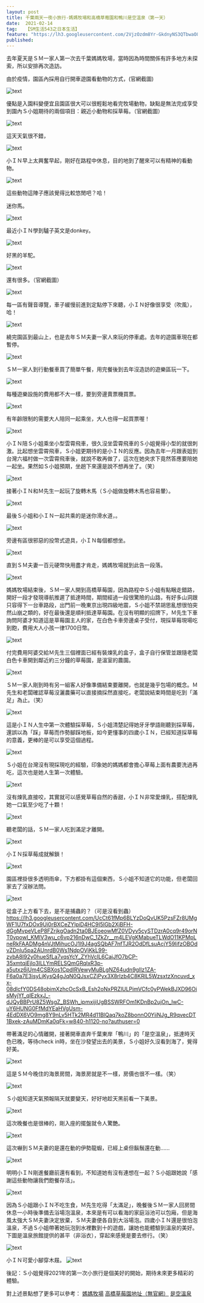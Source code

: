 ```yaml
---
layout: post
title: 千葉兩天一夜小旅行-媽媽牧場和高橋草莓園和鴨川是空溫泉（第一天）
date:  2021-02-14
tag:   【SM生活543之日本生活】
feature: "https://lh3.googleusercontent.com/2VjzOzdm8Yr-GkdnyNS3QTbwaO8msMIPz9ciOl-qhD-v2YbAWx5vRcjV5QZebiDBJYbg37coCvg5eUW2z4SwlAAVGtKDIhk5dfDXDlmuuNJXQ6x51SN-mJhWCtrPwe4zyskLLHnymi2cbJ5Fuf3e5NzUB313906BUi7Im7eWwETNxU8C-xxxKr4lttxtAIrvXS_Pk3fPLKViwlxchPbKZM0YxSQkQR2neyM5twvtMDEljQq5z9c-yWrv5-CVMLNwTdyhoWwKUdp1OXi-412XwRnRzY_Uo4aGmsabDUMGzov0IbfKj2ltHWOqn-DH09QfXXhxltHPbeRcmDoPc1MWKlUBTdKx9APu29NGdR0O5PBWhgxD1tTvgY87XUIesmpEr2uQph0AV6ScFE1t-n0SStxoVeMGUMisyYlNWwOdwuI-8UmSnxO4yYrJOxHOMHVcYYH8yHzxiZKlb01JSvWvE9S87q3VPwBwZf0m-ay4sIacfg_oAaCWGNkhbVXFQKhoBlXRjdWmUafG06yWiv0FuGHcNHeLlku9PtqI0K3_EVbLLeHL36b_xUBFrK0L_XqToaZ0yee_kI1xNw1PSOvX3jdxsrsA_AHKFjyTUBiDFkG7ToaFCVruPFlyVXusycdYvJbaYbGEnU6tfkCkjGt5bn78nrZeDVS8MKTNcH-n7tcvh4HX0IifEYVMSJz6kRE=w1494-h1120-no?authuser=0"
published: 
---
```


去年夏天是ＳＭ一家人第一次去千葉媽媽牧場，當時因為時間關係有許多地方未探索，所以安排再次造訪。

由於疫情，園區內採用自行開車遊園看動物的方式，(官網截圖)

![text](https://lh3.googleusercontent.com/HBMxEZ7MRSYH2Zbg3pHVawVBarXoqaMtjaIjkW5xM7avja4sENEZTyVtRMwLQmSm8ohT9SjHAXb2NOY1hPDjyf5rpXa5Bm75wwcs-tUF8P3DfjyzxILnlAYLQ2lFv7JCwqWcDpk1Nmk63f_XSV5l6GvJFQ2XUBfu49H4IRWmTiNnzcy-LyNt-rZLKbTQn6TctkTy3rV_dJ5SUnfACJD-BN1XhiQzVp4subNnd3SRPXNv-GynK_P7KSyfj2HlL6qRJBaSkvk3bNeVT7eWXau1j70znXjWxunQaxl3KH4tnq0Se-SXFmop9xVngxwqKuhdf5jJRR1KAyxXXt3pKArgMCdiVG6vz5cgunvTJRUFx_A_W4WT48MVH183eYPbxOO5EEGc6HaIoNbLGnp3RJF1FA7Rre30mhMiAnH5rfAbRoCA4FsQbst-e1GZvgH_G5j2RU7aPM57BX_zQTAm7xQYiv1-k5_BhTj23sAGiEFKaPzbya2NqjYQlVa8kHpyAjuR59Z8GKhxY1xzbagijAumOivGwp9dV21pIEovyK2UbAkT9KAtpD391qc4vTjFyoherkdyx7wD7Vuac3JgewmLV3EF1RwZey4P5vSkQDbr0ZPYUje2vQRTou8VIsi-i6HAE713rs6WyFvP5tBCg_pKXHZTOomwTvIKwK7EG-hQ4oUSa2J36fkZnz_CmBZ0Y0E=w624-h1120-no?authuser=0)

優點是入園料變便宜且園區很大可以很輕鬆地看完牧場動物，缺點是無法完成享受到園內Ｓ小姐期待的兩個項目：親近小動物和採草莓。（官網截圖）

![text](https://lh3.googleusercontent.com/EvfiErlk2QaD7X5ZcLG7Ol4ZrCZajrnBb6aXCOKKgWzIsQ5eOyZXsa4Ryc5udE9sLTaeJ298Bw9mt_v3Qd4nFSR6D78320cFLxJJ5nQ6HqAdLxqizMl7HfVTdZQZUJHmnDPDpnEwfB2inVrv-nVJNCL6ewegInLtYWS_LaavF4xva8ARoN98JsXxT2LtEM8uKUTTVmj1SHTBYe6xqd17EuRdL_RY_Q8H0NfuM_K9CnoTH0Tuwa17HP-x8hdr0R0PtEKNJdnh3tDs5KC_9kXAzW9l66qJ34lkFTHn160AtFWAM5rNwyHgGYDuO2TKQGn-gXDyXhta_YpjXWr1yaS59g_gEhldUQHXFISwJM7Rv24dMkHCGCThIp-MciYRs-uqSnon_tPhq60DLBPlBLC8NRfr-MBYNbos_G_N6WGMwoa-L61iMKXAaYqnAL3l3Lz90J2Atl0in_CYMCdgRg8qTBwAL5DwikRaVdl5wTJRRZq4HltSPO8FrF1HoizuXLDcyRGtGENhKdJprQ0fsZforBuEare8eUGyLpZUVWy_Cf8lueuModIp8Oqvr51oz0qwVPv7_STkjVuwDzHQeskrqZaPNZuBDylQF9o-WzAxZMEimVQqoFw3MP6JtH_T0QCstkjIo5nqp1ur9P-eZAesISFjJblJljKz9qAOHbQpRlxDOpI0cLOiCpU6kEMwP34=w458-h1120-no?authuser=0)

這天天氣很不錯，

![text](https://lh3.googleusercontent.com/bOp8IYooxgqAwN9-Q3rDC92JrheH-nYSLMlCPWhsqgLMAbQXzaMdfyNl9RMQdTByG_KbqXQI_7C8-GeBxj_joRTRJJgCmdpj3sFWOzGOjlGRw8k5C7Cn2NVQGwmWyCOX1pKYuHa2ZTvIFfGKjw0115-8UPJsAXal4LnLOn4Z84mXQ8OghXOyvK-1KdspCI52CwyBttY_DsamR7U7nVlE22BjVqOCbOS1ri5gUXkkuphx_jKBaIwjbH_6XqqxleLblfIglp2LLDCxZ_vi_K-fyWpB9ZRBH3R9sSquHxvyQ-bTwEy_Jvz7HugUEwqBOIjEyrGHm9YUM5nFBRjUxJNsm_BdU4E8mbkt4hZO3X-t4ugkimzaICTTThNkoPbbXxJn5U-atSs4xfYx01B_Cs66p5upfVtQuPXzs0pOq0jQUo8R1TQ78z6JIayWrdVcVjSjb5qHgqQuKvmwb2nYX1WdeseLevSohNmch-PHomSlkN-t6fJKAdxRH4FK0nW1_lQzp5UJltzEzJSGXPRN8xJKtWGwn2N1KsVqVmEYtBuhhGkcp5JTft-KYS_3xasi_V5sdzaB7QFj6U0OiVJHI2JJpON5CRNTracrlNErE1PMJuaIy68n3ciGuSHC2MaGUUK142CD6lLJRYhW2S-JLyGoNcnerkEzAJ01Y5u4WBJ8Yt2Ck8OUDBS9cZ5jz_tfm9Y=w1494-h1120-no?authuser=0)

小ＩＮ早上太興奮早起，剛好在路程中休息，目的地到了醒來可以有精神的看動物。

![text](https://lh3.googleusercontent.com/1hZJBLhIcMduMbLVplXvaSH2DHNgKEpDUUYnfZJxQnUPf2qJgqKjW0aKE6_u7w3V2oEya2V6CMfd95GdcYzLuN7db8hGXuO6Mw9U7i7L4cU4G3PL2gIQ66hf5PWhLRi1WJ3ArvEAPFoeElTx-5m1pUSQon2uufo6OqqIm2M1K72-nKtytqhs5Jjwa0gL63sEDHbQaQYLiMQV87HeME-aUVvHfM6uflaR2tNmqH799taGeaRZqNe-SoeuU6i5tVv8GetIeESAeIEZNDrNiz0o01ehQSTPcnMpNB2nEb1XdpHep3any2Dwq_aBS9yTK-Flwwwbpi_9G2qyNUSpvAgLYxzjLOMeY9YgaWZ71Vf3TJtA3KHITqy4q-GFDMvyMfZMWt5eJpAg5AaV6IrYc461Lzs5Y4LgjuysMitRg9j6wCZ08yriywyqtVgu163n5aSX00agrNZjJyGDCh7-R27M2529IctgFnlpBJP1Jaly9GKFwtlQZ9uteL6I5LkqPJW_P1Rmdt4YKumaOfxn7NDVIM2TzqyeshRMb91m_ptig4FtFbOnCiOoiLQaOVIhLP764L6CqXa2jRB7aqVDiuhljU0e1nMv69CUqw7fLjl7671jNgN3QQSrSf4CswMjDYgOoPSpqupHVh2aSb4ZWWebFRQkHrpjwprasUjR4HM0fCQv3fqIw2VNOfeIhsV2mxk=w630-h1120-no?authuser=0)

這些動物這陣子應該覺得比較悠閒吧？哈！

迷你馬。

![text](https://lh3.googleusercontent.com/oCTXPVodyMS571L_Aw7-sqFJYeQQ4aZ__AAEH-hHLu33SWHyaHv0ykv_wKxxEGIadpjnQbuIuqfd73M3QvNe6sOE5gqZMm6R68sxtSKAjB03pl-1bONobcQ7JiMqrMbl6RkU35c9wg3H39yriEJ-vsX4IhHxv80-i1OGX_Vb-t7VeVl5q3NhIxNKm7CsWp82lA6-UsDDgbESQn2UQVvoVvjchESjenTFJOzJGQGmgu_K1mR504qocLkHTMqwtKPdqzvNdQnP3ZUEkCSTcg9svih3n6JankbT9nfQx9r85oth9CU3a-037Dh9RZgh_lb-2HBOFmqEJnJXwfWk2lGFIKFPatjumEi6dElljNVKeJi8gZjSDoCLMopMKQp4rzLyP5H6QPcgagxOJKQvrcNHqD0H3dpeE8stF4Pw66O_Et2sGXZ2sjbsSVskOl5g5E_JpW7bNOAAjkV2q-GfyeYjH5rfs-D8Z73adbEr3L-EojAmgyC7RoFMGwpz6UiNpcmOWC5ZNWb-5FTfViTp-qPW5AKZHMoGWAnMZ6bBTPN7s3MsQ0542ut_uWimKzO2RgHh65Dd4zuwLkl6RKj3E24azPezpPNTtBVCqV4O6mBrq9tijatSzmQH3c0qsLVVCIwDGMRtdyq7uHRWQ6ELsK-P4DRBj4T5YBi_HUsEJJZ1AVnz2dyCUABDDF2PesmwhsM=w1494-h1120-no?authuser=0)

最近小ＩＮ學到驢子英文是donkey。

![text](https://lh3.googleusercontent.com/owpy2HgWsPza2Mgth2U-6CZbVYqB1d3R2Gu_oWVqEU7WX_bbPfF8hUrrwjaoGSQlGXly_v1FOEsKj9dVxS128Dj7hZ7uivGgx-pA585ZLKP-2ANcWr9y-ID9e0swQhrUM15G8QupvkKMQ6dNhC0YaNGWTVRIeRY7xXgYMwoPTdpMRSBcXa6L1u6y8K05cSEu7mmPykw4RfjUbasdTaybUF0JzQQFu1_XpNlQtONg0cN9mNQ6lBTEWgI9uhdkgzB22GYLUSp1ize3HBWJKkMz2dpje09zyZWq44pei3en93awq36gGkuTqavFGYt0c3PEXy5wFXETEUdfED2n7S3OD0oXT9UOTWJ873439tDCadHjhGK49Tlx9LEoQjtINkYK5fixrsDsDZwnK5hYwzHuQA9hx9ARQCv8eqp5IUd0lEQvRM0aUEEtP0_ibA7c7xFxcFDdBkXMNYAtWInmhAPaAqq9J7g3PCCULWWe1YZYE0fy7LUIQC_qDF232pwTZRXkyP3KUwQWgkEC4bG6e9Fi0nL7ePndc_YePPTqsmD_3qP384Mpakh0xIgmVFqJSkP2HrJ-EuFlCOoPDXYH-0VgiJtUBKILYyinX-mgl3ceAqeYbz0XbXxOTWKOS4IKUNPXVSU0KVWxwazS4_sOKWnMKdeRPAL3tf7PjvSIDTalC1HBm0ck0SvqGZCkolDBgNk=w1494-h1120-no?authuser=0)

好黑的羊駝。

![text](https://lh3.googleusercontent.com/ATiQMrGgnmJqK8_cj1s2JG3JobfFVeKCcQOh98sz08rjmLcimziCgF3oeC4WSRruqGt82M1wX3XPCv29BVcLwCNdyWLCJPD7e6yQj_jrWpjJIQrvfZVg3RsZm7AXfeYuXVFu6XFUCSI7w1NH_-_idSxYZMoCUb8ksFuXMrXpEfMfJprVGzTJpWEHbQ8SCr8o9pW3CBejNsvgp65DAZcw9sPDJ6tcgNjHIZckLyjQf5xu14Ku-qaH6GSTuLQwbu5weL7-os0DJBrI7UeLYLHoxABsspd8k5TbjzDg1YqKxCdKUghV4AWJ9O6S_jGeUsBjL1XjoKfJLQuQNRC7uxik9crV4P9P-c0NziJm4Ax49UsyIrf1G9jjVWou3dnF8ilmYYoJiPFEqdpA_M8YZ2xvMDX-x8AarNGvxBZvjTxJjPObQn3pLFQj3L_OXaUX4GMglj-WlFuahcvXeAlWTs6Ez7YIsa5-gsi5GRl7o1PcKofRlyfbYu3c414GsyC-XimdUIFSSmh3mpDvaScS1K3E1jYz3vh7ocm9s2MW8Ygp66g6d0lE5J5zS9RDF9353UytqbIoJMpZ3MBzxu7toxnwF5KmBNqrhCV2L0ub2n2EB1LAqjDqHuQ9IS0_1Pq3RNF3fVWWKxmegAoOv1AFQxoPe9mrqGW0tEGn19ILGj1VfBTmQUPKeBpxA6cRHvdMgfQ=w1494-h1120-no?authuser=0)

還有很多。（官網截圖）

![text](https://lh3.googleusercontent.com/cLfnDelySFflNhSnIleBw0QraHm_PAubyZNkvmZE4YW3waV6ybvqIkD6ja9c9a0l9AQ-Shf_yHd-glqb16k5SeyBMgDb_Ko7TrjwSCFG5XcbYfAJH2U2w0KeIX2ofJxZhXOX38KTrvojYd-Bko_d5UiaU9LyAECJg8vw5RLr4zFMit2fMqAPMF7p4Rwt3T_9TMV07Kx9x-dTTyf3658yjQLJJodqE_tW6ZUU24_OEOOZLdB9BLcoNooJMP9bGStOU9rOkl-P2eXl9pHwxI5J86250qpEoYmjcCvdnmZjg83-z9V3R9ZV4SKIqKwPD7NkfaGxKOlwCV8gk-6FoCWctwan5NFdP5LJoMe7GAT1Bfj12P7VumdsWdczcg-kDkx0kqnK3Z7IvdeCH68wXVv5OFG-huwa1v94_bAPBp5lh5tDyU4o5OsiNM4wXjOeawMnBT2KmJUTKZY1GSuJLTBbTEzpFF09angJhFbX7a6lvLQT_dzVcCaabnf4PVdTRnVlBXyZsDCu-exT7m7QjFy2owGgtTv2CpXADQgGy1hG9a9Smz_92lcsptGwmp7dqMSLBU-o9uTzQiJVvH_sqoFf-dFSc8GvjhJJacIe6aLB5WEqK7HVf1oavHgVyGBW7Pz3lW0f_nZffWf5w8P2HO8McWN2FYwPUKAXz_7WIkdWWABNaxm8Om94PnrYlcfqALw=w432-h1120-no?authuser=0)

每一區有聲音導覽，車子緩慢前進到定點停下來聽，小ＩＮ好像很享受（吹風），哈！

![text](https://lh3.googleusercontent.com/VscKF5Rew39vBImkM6-QodRL-TBz3IcHsUF7t5CLJjHeZqW9D7uZq5V7kdahrxKT0yGVvLRoFv8YkqP320KOTScAYwVonlkimGFRooNga9VK1p7pQexoANqCbSyKq7sieT0T8BobqIYLRez2DLwZykLZ8OmELfBvtLInVpN3lDEnaQVtt0WR-unvTR9byL8NqA7biz-IuCYdEzOFjqVE-We4kvvlpinEd028M7ZcNbTN3FwSV_2z2OWrfFERZRvAMdrHRi5AdWn3Evo53WEpCOSq9j8nI--nNjQK3thO36WSrKqPppHjGfNGaLKZUTq47CDWHA8AIYa3gzI7ZHEWR13r8yIjt3KAZeYiqOTkx2-wY3RU2lr-IKNp0t_cIUNyYWxpLWmrzrQV2etLvjLhyz6vedG5bjzSjMstWVTGM0Fi0f0bJTv6CVgmreWeSgKy9IUt3MUEpt_DPe79L1BQKXAuVnZrh8RQg9WOSDuw-VBH2FPAR2fSpLhWGVEhG0qi0FN1G9rRqfiNKfRri-sxPkpPMNo5GqSyBasVBBB6gbPdKgl4V2yFhEQiTngA13X-_4wXwiHQRJYWF7rfLn13ygOuKhWEudaMhWgx5SpqWtptoo-f_j5xQCzXT7dV_iHyBlBe6rgcXWnhth1_uBt7wTCSDcIRZRHAaa4yvY3gdpq9azSAxMqy-ehxZ6_RlyY=w840-h1120-no?authuser=0)

繞完園區到最山上，也是去年ＳＭ夫妻一家人來玩的停車處。去年的遊園車現在都暫停。

![text](https://lh3.googleusercontent.com/Cmu7ok2zKwTL7fJ7FAKeMzGcildA9BzIpLyF2yP8cEc2K66RSMBaHv6Q0nqXGVaHA84sgqhgOvgkgBs9TU_C8nwfbvL4w4hF8c_0m6W38TMQTa76Sd96oP0UXM0rlmxPniC8Aos1En89XmxPKHt9juzCPdDjqwy4lVhE-usYE-5P2f2h2kTv4W4yddq5O29TzZs0rtLYpwf1dyD1UGf1Rw1pjuUzQ9yTftYOYxstsgLO0pI4n78fJiRARQXfjmtZ3kAZ7Gyh7X0C6yMdBIvC1Cf0PIW8s7BEdottL9H-Ba7bcXQ-T5x5w9RDzARwJHttTuXM-2fHvGD5gTOLwo-LCo1UL0sRaFNv7gH4kN9BpmC-RZrgJ6nz4yah-hruUo_9jUVvohCftb_lNP3saQMK9NORR4HIXgdlOU7_QqDth3jIn6ptFJIPjtMWOI-vOwcFJ5Qlu4oO2ObHtAmtZfK26KJerpOgAYa5sQOCVzaAYcD4_rp24D19bMJs8EHmYfQKpVIFyD7Agh8LMvdb1GMBidPhu2vTfmdJoZbRin5CV3cl3V_yw2Iz9Ig09ODvg7Z5QlY6CTvpEj2UGz5jNTJRh_oljl4-KFmcQwCwgugzFSflWfZ289tA51HIXYKlsm_vvldz8dRPmWgYwTFdI3UPyZDKCdBFSISHw5rPqI4G47I-O5Qp5bCzSv2OqotLyrg=w1494-h1120-no?authuser=0)

ＳＭ一家人到行動餐車買了簡單午餐，用完餐後到去年沒造訪的遊樂區玩一下。

![text](https://lh3.googleusercontent.com/YPWKVeWidHxaYKNS2VQGRqbOawwuF7_--iStCOCqox7V_FGm2eJfiRiitV0So8O_3vhh80BQEz3Sd1HpI_q2Q_yOdjg-L9PZA5aICv540aApQlmIeO6SLFpQnPBiT4RnVVdsHgYf5GQMZBHqmBzJTfrUVRMtYtR0QAoNostIrhAQfYQ9lGKZx7igkviSCvkZidghdYA6UnAfTJPcOzB0hcq30CfDWw9EGfwjgrEVcUrLBija49RK4Uv2C78jRoJW8QVdJP7QtZcS5OPyNtRlsYpk_RaJyNSTHt14wNtMvCJ7zpqC-FX9ZAtIS3lvARDeN4MK4tRpMOYx0lw0lyKFTOh1Lq64AqHEDPtYz8qjv6CAN5iY2f4upUV5UTA_3FVQxtE_jmbGOs5qud6Y7Wyz46Zag0_NdRf6ZKgpfPYJCEtHWB9-bVTSV1JoMMOxkagNtoPCe3JY4eLgxywwpvFnOeAjjxTJvFxD7e873E7SBtxNDxwsIcLYYmOtSUF3JRyASzk3U-PFwkw3DZFE0BZ9a1d_l7b0wN5Unc2T0EdG0iC6dXhPBRrwxhaX_Bt11UDD9RnWkqNWM1W324wEl7w2V7IdR2WbA1kpTLJ26nfqUF15qX7-YtCaGeTGql1MLOPd7VydO9rTVLE8fwnuSVW-Zb9-CJttrPs8qD7WJiU9zYD1_luh1K5-t4-oMv-CtNM=w1494-h1120-no?authuser=0)

每種遊樂設施的費用都不大一樣，要到旁邊賣票機買票。

![text](https://lh3.googleusercontent.com/U04YCJLQ_5yMJftGWd2Q9INaWBHMSiMm4ItpAJp6j1hrUGs4_RoOh4P_kL_cKS_hmumkfvG7JrkjKRTpcSCf5k9yNlz3KUJqgy16Mz6xY8Jyu6WyGJ032jBXvjulo76Wu0l0TuRs9hR7M9TEjs-nuQrcMWcHmfOoVAv-RTHspaQ17SMPKHIzdy1llMHo6GmQLO6TD1-GbJ46CVlBIUKxD785WZKxMXQht9FbrwDpX_AHKVDf3w1u-VQha8_5QOuw0VH_RL4XVubsuoA3g5qfkyMp8baLHQEYAABMilcAhQvUhc7eLE5ixuPKStPld-V2K5U2f2FYoiGtwY4e54ZQr5ameuKz3AM5KrcZ_Oc8h3njdf2EX6s9dTyhQ7yuv1q87Yzn63CurjI8WwFBB_F4dUvElBW5ZnxEzespvuv5NDpvOnGf_fHII-mS-0AOUGc7xA-p-mL-fDB8C7ou2ANp74OQVuOHnur3X5k1VYLXaXc_ZqWqsuYzJZ9qV8CJ7K0npotk3WGecPI58CFQJdWGjFpi6gXXrXXfqiSmzQIb0wf4hRVvDRxbSpz0aBpUavO7jWty_WkibNP3C1i-HwCRUnPV8wtnzQiPPhLlBu7pqTH7dktzl29pnwkCLpQO5Vh2XkTST7BeuXwt1gCq5oSMxvuwf-SN0SVRX7MLmeuVMj-mFgIyeFWqg-cHKX5Prrk=w840-h1120-no?authuser=0)

有年齡限制的需要大人陪同一起乘坐，大人也得一起買票喔！

![text](https://lh3.googleusercontent.com/j9ilaXPNDRkktH9yuaBi38uPgMTrd61wZ38cWZOxBkMKEdK3okmDMohZtsnYhEgSiBaeMVfpsIQNYJBoVQfHYwPWW7Swpmu49e2hKD6jeT9qemqcWJCJcX7DSfFTF7qI9otrGdj1ewSVyO-UCXzM-WbLb3sXQ0UvgYwUVZKN5uIrcRz4OZuDUoZFUCzU6rbhmxW1wxkqqAdCcmnuvZYPNLTvxkQl4O4wZFKebBge7KFzAtsbsbcsH5nEtAgtrnx94XJhEFKebsynISohAJ24R_n5MY05Grkr509WJD_ldwZA3XcvebdQxncCIxgCZ8QfbUvOdEqpanBeivN_aaHl-NiwyZGLwQOMbUEZK6oS62b52GkUT7rPEHgyac9rn4kt_ldq8YpTJ-oEYDk2vnQs58tlA0B2nEJwkLB2uV0LzcER5DO0XQ9ZG4oGwRQjdr40M7h7owNpSsnOE6ucJt9BBnxWFozW8rz99AqEw9gYOJq7LN9B-LSHC87ThbweaxajIKWQJcNI1xqQChqAYjfThejsfQaF414O0LN2d9lZNd7byzvEQ3rGsuzqvX-ocUpNy1poF2TGoS9XLrkUUsGjsLa7AiLUhQ7i95iegzn51mxydXVXX7WoPHZp9ZjhvCVwSnLI9zX3Z50ImPUVpO3S0iJd3JfV-aFTky_Ooxemq4mEA4vjKSGYucO8GAl8YhI=w840-h1120-no?authuser=0)

小ＩＮ陪Ｓ小姐乘坐小型雲霄飛車，很久沒坐雲霄飛車的Ｓ小姐覺得小型的就很刺激。比起想坐雲霄飛車，Ｓ小姐更期待的是小ＩＮ的反應。因為去年一月跟表姐到台灣六福村做一次雲霄飛車後，就說不敢再做了，這次在她央求下竟然答應要陪她一起坐。果然如Ｓ小姐預期，坐趟下來還是說不想再坐了。（笑）

![text](https://lh3.googleusercontent.com/WJNQg3xo0vHPiZCG1cC0zMDWESNcCLvmc5xItrkuxIqkw2P2CEsJHcRDydu90BdQ0K3eykzgD_49sjAXQWlgBz55yI36-z-GZEVriG51FL9bQNdXBL8a3sjciL4QpP2xaGHs5HPhZi1e56ooyUnGJ71x1NRCmWwIDHyPsfayw5dLSNupfPT8QZnfwu9NpYtOFNVxgWa_aKPiqbgCh7FLDEmssfxd82GPkgSnAD4HCNzd_iz2xWTQlu42cTSKqIgZBkx1rV6vnQligPvI035XMCv7xGVvN4mfiG5o5Eu1hnYwXtvZXe5k5FyMLVWbA8w_RBO-SRbvFoK6dscjrdjyoWGrIr04Wxhb29pZrp0schanLj2pCyA5CS-FkYKGQ-79Od_wAOro6-XgPBQOJu52NodUDToWQf2KD6a29ETMGqhz3mZG72Qqqj3EKaDttuvrFsays-BkdQVdGmQTaRUQPv5UHC1On9Nt7zzgDjiZqX40p2jjLC7bpz6Tcxvkk3Fe9ZEfeecVvV9Y_PSW_N2cfTO-qCbfiVq_Nc0oGE85c0t-9NN56RIE_QDKKDjquCXenNsIn_yJgUvWwJOX_gNqR2KT2IafIB6nwen9zDkfK5nG6yvY9uJimk5pNxUhr76JXRAbRob9-H2ky4lN915Y7fBEKyE1uV8mpe5O5PjkJnMudmyW35oTyMQDxPGeVgc=w840-h1120-no?authuser=0)

接著小ＩＮ和Ｍ先生一起玩了旋轉木馬（Ｓ小姐做旋轉木馬也容易暈）。

![text](https://lh3.googleusercontent.com/hXqQbX7gKa46Rjk-d8FwaVQtoQTMzRdqlgDVuJjIw6vhrh-kfV6odyYgh7p72njy-9oe0R1o9OK6emGEJMPlTNHsDvPmhGCiy6phdVZNbvm2BTPXkozrC8vt6deijJ2h9YoCUQL2Qcc23L5j5gwjEIiirMk5ad9W99yePeSfAehz2-jYbKDMwahFCxKJTeHJWjtWLISWwGQ9XK9G__v6Oi0u9h37c4LVDe7jFc9GtNM-MrymhWAAdkqu1qVUSllK22i2EMynAjs-G8pt7pEwaeO79mKcHaruGd5iA6vxupaHtkKG3PQt8NLldUfln5ZZ3p9Jj7b6sjt2mh_BVXfTqOz7jwWCyS4BAecUSDxeVFpp41EOL-5EabM5TgBbpd6bqfGc8AZmOyvGhB0C8FOG1uq9S7e986nk0r3Qd1_jRlKQPTrYD_rdqa7AKSry1tvs4XwgGxYBWjGXjLDhjhju5nlp2QN9JirG5psE07NbbF6JB97xIqqk8lQjzUXZy44FNGLdSis7IDc881seHg9LIKMCRW1Krx-Sul5MfXGW3atRErYaYA4UZd9D3iqLksH1CisR01d5w8UOI7hQzyi3tr3FJSuegcAsvARbmDnWGuyXuYHCQUiJjPzaUuWoR-0mD_JgVQt4l8l6Uzl8RtJ8M5szVRqp0LN94ega2aC0GYFkobVQxBjzcagdrAuvktA=w1494-h1120-no?authuser=0)

最後Ｓ小姐和小ＩＮ一起共乘的是迷你滑水道，。

![text](https://lh3.googleusercontent.com/jwSkKQUWGGe99kvCSRQmd_kKQtwWuWoltOv7wwPkvAfCxSfmHD39lXqn5aLsXWCSrYjUpBtvjXEYc1ARXiMyZo595bNjfFiy7TAvDNKv__xTD5baS9cc5le1X7NKl_8I8VWrGvoI7wST5P75GHblpP5C7t_xcU9l8uYr4Ic0s_XmEJW_zViD8JaeDOw0wOfWQ15amEleY6cWOVNiOcj1ocIopVsfq8rN6vAzMQmwbZDP-USynrD3K2lVmsYYYKhkI0hcSfR5Pc_eiWAJVoNgquFFUwFkKbVgjJH07IDnOJ_Xml8ugll3kJNgwoDckXsWb6cvgQyyZAyZKpjPUoQGg7iXieZTI3DsI-MjBJHj9t0Gv8pjPNCgxwLvP5ENndMdJ8lz42WYYjcwFuEEya5sEvvY45rEMtm6HIYH3Q2_c-Mh6IjTw4A_54kd4N7srDig9TCwnrBCqQmsypZYomYJNtfucz5Dtooo07c26qdAuGsTMpFGrl5rGju11MyUdxCL_t8gY7xqODmwXNErZQF6CdcFcIilY8fnCWe-1BrMXcE4-X8BBBJkBr8opxMVOEYn_E38LXBGnJlH-YvFeCH-IwsZNLbrxOTUX2yEfXcLDYQDNwt5zJGj9oh4mILeI-BmaKE_k9INAj9q2IpPfWUPjWTFDEC4vzauByhL3-vxvcivoORY71loCZ6YFpKUwts=w1992-h1120-no?authuser=0)

旁邊有區很邪惡的投幣式遊具，小ＩＮ每個都想坐。

![text](https://lh3.googleusercontent.com/qcDxTdzI0hhkGiaKYjUsdFRQ0DZvJ-4ng17UYheYpE-Y5Bioc0OB-9uZf4Wo22xegZmuVNc6_Er174rt3VNz8o2_-djzik7AZOD1ImElZsluBSvoJWO2PWh6ZpCy2-3OEVfBrt3B3pnKeGyTUxqY4CR-EJnLxGX-bqytpc61eXhdHsFznoHB1kfObvqFlvhncteXdytDSGTUVx2edKk7SPxoMoBEI4ouBaWqsxMcOIUImRQYKNj8mrfqQRv80qQIadtJcNRe_WgOC4-VqJO-giob8lTJr4CAdCK_gouhd9ZsmC4zSyUUEmiAo_y8QE2lxHipPTAB8aivlS6CCy3vbaELX650Ewg9WDWkEKy2fdvEwWnxDL6oA1p6NWOoWaOuNI7yl21NOh6v3lYn7cLej8LmQWMPdP9uEGO5VEpqys-TQcfurJpz0fn8x2MjdoYkEjvSB9Op3qeAZTc994WERqT1jTFPn7emv0cX_8HOo-RLyqt28sxG9RgpAxS27pHl3Qq-ncOxCrxjWgnto4Hs6sIMLbN2IRB3PFVLwzlkt-YFnr5Mk5TJQUvSfSNcGfuumS26i5QQft4yCr4OjBh-zxeNmKYinJtMJr8nRL62c8CYj4JvYXUSp17wJBUZmBJ0lhyrUYVBFweONtX2DFpalvJGulqjFWd8Fogge93LNeiqYyA8yMxlc8Kyt3zK9dA=w630-h1120-no?authuser=0)

直到ＳＭ夫妻一百元硬幣快用盡才肯走，媽媽牧場就到此告一段落。

![text](https://lh3.googleusercontent.com/gma_aNyFoj2Vplkszd_zBCAAOmY69035mJbYSP-gye-498YOssuA9TQRS7_kdYEdgB5EUGbiytJpuJDPQR_luHZlJCZK0BZD-fTd3FHH3CFxhLTvIZSyS2YfNIPj-9lpdAnJbCNQMVRhYMMkQRlB7eS3Hmbain5GVkbKOqR7Da0NV62EH652n-qe7opUoLQul0XUF4DpYC5VqhIxHLmMPV4Flm7w6A6DPcXxL5J5dqWyD05lAiC6cAt3CTf0ej0q5Sl693kR-M8aC3egraXVtq9j3jtssBx4SOdBoRlmSkD4nIJ4qXQM-jduaqrhm5qEaznWeRURC7C2ItD1ttkhW12C1B42IxqIe5tkDqCnY1KM331APVpzmE6ATs8waklBcgiAhnSlZf5N-RO658oawt5LGhyl-h4K-WeBvKCCVOBR81um0byioKCEUTjeNqGwJLfpuTWQjuAvtfbvvIWBYUgeIhlQrCB09Xkf8aAManeE8dOAQG1_cGCfMf4cYmo4Aay3Fqdj936-lEte0oNUgv4iS2spJLTq1xOAdZlfybSpUs75eBwF4WtfliPxuF4eZjPW716mGOo95DYr69ffO3yq23pYBlmZhifKdL4nbErG3FajXyY2EpvQyLlZev-CDmvICR9UGXwgJy2NekEV5E41ui4EuhAJ1XzwUuIUllqpaeniLRSfzbMX5W706SA=w1992-h1120-no?authuser=0)

媽媽牧場結束後，ＳＭ一家人開到高橋草莓園，因為路程中Ｓ小姐有點睏走錯路，開好一段才發現導航推遲了抵達時間，期間經過一段很驚險的山路，有好多山洞跟只容得下一台車路段，出門前一晚東京出現四級地震，Ｓ小姐不禁胡思亂想很怕突然山崩之類的，好在最後還是順利抵達草莓園。在沒有明顯的招牌下，Ｍ先生下車詢問阿婆才知道這是草莓園主人的家，在白色卡車旁邊桌子受付，現採草莓現場吃到飽，費用大人小孩一律1700日幣。

![text](https://lh3.googleusercontent.com/2LYTLe6QICxdMip4DVNxOjn27DYtAb-q9cGNo-b0TM9NVKCZuNAsecXdxzK8D_zHh-E-IncJf1fQbtzJzxpG_DhvbzRYorSsl2XiAtN4QxYLUQ8vn8zf0qqCLPHqLopyacnavSoHrGLLUuxeSIcM4bEUgWypDLzRH1PGuVKP4E6Aoedp-MvH6w5KW7ZworjG0BVmWXHg09oyT7t3bbwJhzlgOjiiYz10g3u3oTOwCIgGr4omW2m-_x-aksf8fv3VsYl9jGDDdWpInPzbHQPO3Z8ldaafxOde4DaVnxFliXoAUxnoyPhEecPVHTB45udagZE8B58SGiKcBDtDq7od6ohhkDQAtAyDEd1pHjOBnvj44QU8wuFJL65IoEjMBXRTc6RCWKF5DWPsei4QdpFBsHVnilVTXjlYuNAzG_ry1wLgbNyrZ7CodAbIiDAdCOcz9Y3ijVekPx8o9JK-VR3vn8ey9X1TwrTBZR22x9t8Kbb3Os0Q2FkMj6T1nH1CArueR9Ng-25-BbBnlK8JR5yEyZUzm0Rz4Z-YtDAvhJOK07LdsJ_Rkx2lHM11GMYrlPyrM0hDEOFYRGmZPd_tPzf3gD0xk3BuEkShH3z2o2XOflsAtQF4NhCFK9Dy6BCroMYarBEAyp8MZGXMJ1J3qycP7PEuLBYpz6HUiXj-dtM5Xd5librCzUVDDkbkA8yowko=w1494-h1120-no?authuser=0)

付完費用阿婆交給Ｍ先生三個裡面已經有裝煉乳的盒子，盒子自行保管並跟隨老闆白色卡車開到鄰近約三分鐘的草莓園，是溫室的農園。

![text](https://lh3.googleusercontent.com/_sh86iVWRsaUJhPonPqS0FiRFXwdU00g8dG4RWXD--MCHWI_8ACVwGzgt-e2XXNjXmNUCS3BQvsLEjxfDqhmDLJ9CH_G-2JOCgAA2eCyGaS_h9XiQ2GkousmkaWsQ512JiC1PYLpG5ZTqX4ICFoDTjK-Buy4KBY3oG-I3XyYiYy11wVeqcYNbEoF--5xScQDi8Wk5P6G8VMVymaBKk25DBwNWB4mwYqFdALtay-eayx1TyRj9YrUp80dW56kNljUrJJwCw1txx6giKWICguwjLP12MDSpIQlHhYP67BYMHonNqwOLcY25OrEFwZaVOPVJ7yoYQ-Rb4q8_zpDbGw6y4VMjk8n3TVIxKUkGpQd_OA2BKC6A9OJJCll_JjruTzCBmEIGZHVtlVyxGMjy2z4DSbueqDfhl-k9ojmsgiBX1Vhy_D0pFFBetEanOT8_DZr6gbXeGr43EBpVjWOnjFJ_nlJXSE0urXoad_EQL4lTBrgja6DsSq7kS_k6H-yftz5cV3IcN_RNbsc0AhoQ815XnNNK1eCdVmA_KJiupzQD8f9EtdDjeRUtdEsG9I6fZjEy3kV2XdVdS4IktZD4SQDoWeT6jUXWJ1kqe_lIjy3pLTiWx2fG6Z2fybxCJbtaVD6y3f7-KgTM9IXkfN_XZACCpW43k2w4Sgnm--sMNVkAABVbmV_x4dZO6P1dlKk94Q=w1494-h1120-no?authuser=0)

ＳＭ一家人剛到時有另一組客人好像準備結束要離開，也就是幾乎包場的概念。Ｍ先生和老闆確認草莓沒灑農藥可以直接摘採然直接吃，老闆說結束時間是吃到「滿足」為止。（笑）

![text](https://lh3.googleusercontent.com/CpxE-N3fKyI8e4Tu7zpZrZSS-QpFuHsXGfqg2zlVWyaohDe60IzObjfb-EAr7IOHCJWvkDpwjpWMH58t4vMmhBhZIHKeLIxMjrHmgLJgDk1FLa25K9dQ2jZ4NxRG6Dp-TPlL3i46jd8uH1k3XKY4D2t_fteg0Mt6A9K_5qIFC_YizudiEfT9q4zcpfKLtZgCQTqO67tB2tSJw7dlxatyGqrZ59y_jOh8JtmwrMigXAPcGwpXftOEcq92PpaUl7inuSv3w6yKpkjuD6MqnruUtMPwAK_4qLx9AEaWp0QrjOmNYTydvpE6V3SbSO7G3yq_wUyvl0vREq-SsCtpUZu1UiLgSizOMvPsq7cU2A2A1EugCJhjnVVNClQu4nGZn3yLLBQUz64ay1T9qqzU_SRWRQuwdamsaD24s4af5hxIlN4vR82TrqbxlqTxQU_eAZ3whm5EQOKtyCFC2DvPqC3SxTrqyOUPjnEvrUTFCbarKaTDKS55L9fAKrlHJIpR1R-Bj0YR1dR7w_FxZlrzP_Qt_hxSkFYIarU1jBcdBNCI2YpJAN1qvJnYodfrk1nKLhiiIf8y_A5mreKQOw3S-MLVU3MFTb1rpJjINYSOcKRqOCdeNtI0AaKOo8JmiQlIMy7jIOM81T9vEBVQQxcH4S4YydWgmshmz7C6n7FlkcksIGLtL3r01ztnUzBEQQIGwJM=w1494-h1120-no?authuser=0)

這是小ＩＮ人生中第一次體驗採草莓，Ｓ小姐清楚記得她牙牙學語剛聽到採草莓，還誤以為「踩」草莓而作勢腳踩地板，如今更懂事的四歲小ＩＮ，已經知道採草莓的意義，更棒的是可以享受這個過程。

![text](https://lh3.googleusercontent.com/ITNTW7lHsedbjeK6ggDsFqUcAy8jIEtubvIh74AZMenqu1-o0duwNTCmf2c-4JVCvh3hvOFCAkX_nUXftUdH4gz8wHKnJ1Oz72VN1CgGnVLDEeboqWjFt0VZPebPT2VsN90zKP9l74XVH-npMbHWDveFpRNM4XHor_6nzzSA16qrO2Jlwi_mI-ZyQ_uURT_BGKtdVeOq6eFFntJfh3X1conMjn6tKbjcwphG5dJqCVD_ogQklSke4W_LEDsekOLwek-sB-LOa1vFbUiSMl71vnjp5s5kKD7yQqAW06wva0Bsya5Tl01kFyH8Up8ErDc2f9DfF2Zoi2HhaTpQk9dWo7aa1OBoFO2O-h8i5pWM9otNEYSjPSQqYwtmvRF3E-Lc8q7a40qbUO9eh0kh7L2sJgoYtSGSi5EDXpCaHQ_8FhPhiKbKCRg45DpiZ7wo7ti0KCENW0cpCM5qjTbo8PYS6M-jlDcL1AnWqoE8cIG3-ox14bYYC11kiQUBqDvdphmbx9oJhmkDWQECcdnGzWkAdfR7ec-ok3CKGFHYTCaUwfx4QOXESxD8j5uumdjGcJtSvziVKQQWzUxhGYrPdzd9xdBDrHfNMjFz0eKmuiDk1W2jI6QdPaFL1xqscyZ3sYV4mNHWzqFQr6uI36gfBi98MlycBUvV7uucymUh8LZfywMMbF9AbnRN781BLMxPCcI=w840-h1120-no?authuser=0)

Ｓ小姐在台灣沒有現採現吃的經驗，印象她的媽媽都會擔心草莓上面有農要洗過再吃，這次也是她人生第一次體驗。

![text](https://lh3.googleusercontent.com/d27WK7ACRTiqkWmQ7DBMHjhQ6hMFyDjtGHJgdMaHNjebgMqHoduKGXC9fOFmTiV-fjXlnHgXMD9KbrmzLKxYIM5z22GkCDy5i9KYjNA4dnnOcaza_ZKYJvQ_HWx2A1vz7QIsuCuiAZStT0xuJi5-7GjumKl6zlix8vFhGD0bG6wE1NLSrSZXo78zDwyhtisWeLEU8yFi3h9DrdZhWqQ8B-VVt8GEAaM2I7mAYVpwd7HigKr7fYuc0cObS247j4OXYpAorKO7GKUdKTpaZVQlHdk7y_PsLyatCmdsuagzJvp0SYFhn7vq5qud-GmHVBTagDAPPIZ4L1UAbtog6Nz54N7w6QQq8X3UUirql6t7JdT8-hMEvwaWIv9Q6vbU2PGFfwBdmtAfSx45WNtRFv_1KJ6Rb1XVm67NIGO-tRBH_00_SlAa948C3ngeWyhwgFaHAB8vI9KuGbIOG9pGjtOpL29yOlBgs1mu-BpKI91CTBiaLAAIXDZA9Ldec-nF52jLeX7CNPKiWhgmeQNLKxy0McZi-DgmFdk_oXykK_blSroyMgSF44wb9TU4KQA30N5xVjhQ-asSSL8UT2GCNsjvtUjU794Zw5nmApx-tjB5-bVnOsmlowdrVCLz_xcSgLD8JKGTSWXQVoBAnN2lm_99XFCRxQcP_uqMFUOy16QpLVoKyRtsngTRvYR5fD3c_eI=w1494-h1120-no?authuser=0)

沒有煉乳直接咬，其實就可以感覺草莓自然的香甜，小ＩＮ非常愛煉乳，搭配煉乳她一口氣至少吃了十顆！

![text](https://lh3.googleusercontent.com/7SoyzBKeVJWhj-fAi-T7X-_Ar0xjDXdjuLy8ZJ603DalWYo57p0k4H91IKRF3Tc2hFjFG_W39ucehVpZsScKfg6U_L_p59wFMdcD-ZbF0UxOsIVqbVR8e0SWBPHGrffRVgw4IYUlTuZO-vYx031rfbgeuf8EsenAGKm76r9bmZv52WVnr6fV6aBgN5Rqe8H2qXUY_MMXmVnFptDsAq0Bsgq3ANFdIZvkk6EygUcvMCGvKg7edoycCRjKNQ8LUTTUaYG8_31Lv25wi2Og-kPalgT_wpIwElxVZNoBeEJhQzRO-CGvRMC692duv-adUIWbmtcpwYvkNIm6_WNguyQWKS6Jz6t-h9gZ6b8I-neYGQkcK47BuvFEYHwqsPL-6pbMpEZPaYFdUJ5JOFL8eHawB9v69Yw4hqaFguUfCSzZNvYguDbbJVKVW0GHBExkRULKxf6fYMjMKJH0ruWQfY4ig0GsAVoaC0p-btVAR-ImiUdqRxUimdn8KHUlbcucB5rZWqmq4Fs_1lkf8cgfbKGh07S4hBiaCtA17e-1TpLgYsMZRTfXY4opLE_xj92VMAVH9CkRA9setJrTUrNF7wR2iTY4BC3AY3nqw1pEDUcOyc4RVLw6NZU_I1f9QI7CMQ80Hx6F-f0bXOtnAMDK6acq2gg4j1sQdSBBJdeqMWnOoS54OdgVsRGpS52_Ud8Osx4=w840-h1120-no?authuser=0)

聽老闆的話，ＳＭ一家人吃到滿足才離開。

![text](https://lh3.googleusercontent.com/rUdN08ITlSISZa6LA9vY-h-s5mY7rTAOo_1Un00BEMy2M43UTStYpPVh6HhB2R95halaWbUtoi6po2Sg0TpsJn8FTQ4G4UCy7gAAwgH-ENGBo_MxUZzttouJpkM6Y-NPtLFA8QrkryJpxeacGoJqNC1KEDr5-v9E3a81rPaGAJIa0w5LgoEB_FLSg0Y6u9trCXKi9ftl_eS3H5O89Sy6r_6NyL_QGu-mEnVmV8umGpJEeDWBOYaiGxjxmjQzWRtFoKHQKAabpSYPGwLf9F7WqfMrZHy63EUxTMekqtxbvn-SwAoeCrHoYn5CQp0vdm-V7ar1ZRgU_L9euEx485yo39se1559N9yo1w-GBcn8T_XRxEubbLnAUw6t-vZ_kGojl2HnL72stwGGl4hFeojOUMDcAc9XoeR6evdADZahG3_8eeIdnvakQIQRzKDLp8WjjFcdFXE_6lm2nrxQP0RF5Q77RG_KRiGhEBwel0S_EUvP4CXsM46ZhBrNTovAq3TZt6Hnso8HOjsQ2iB053MoQRMyiTn74iFwu6crTSTHUK6z610OW3Nw5sCF1uZIOquyG7-K9LlWJe_eYOIZI_Nv7Q7FkIGK5z2aooEhXnxxw0Wns1jC8iN7fafkPHY1YWu_ByN4tqnL9SGdieB6MjS_HyST5y_NfX2hRUKW1OmwSqddozAw7NxGMEOJ717tYcw=w840-h1120-no?authuser=0)

小ＩＮ採草莓成就解鎖！

![text](https://lh3.googleusercontent.com/wYnuTPn89j1YnyWQXS97Fbvdx2oiBR5kChFQsyqkT5ulYdGLZsVLwbwinhbGZRtSjADOAaQsq_BifIyrf0wQVv9VvlO5dTYPS7I0PkqDhICAzEpzBmq23d4SxysRP6vsDnWCgAA_JtMEJR2N8a2VMWre2d0FJ6DNqlW2eTD4ve08bw03kAZnii7uUHYMswEK0RUvI0QhZBeEp-UrK1IvfibB75UsV7av9xBbvgPTz-WxvIivbsDMkkzJJsIRBLhN9pP4qq3in79W8QWD8DWB_Cyrr1378EEQOzyb_51s4AhRY6ilJPHVkRVY-oO3mdpWe0THSZDisUC4-Nu1dijwluj6Loc7AoPAvl16oHw58849olN-2gDNW9xqwbmyi9cfzaN44tTzhBvJj4PCy2E6qk_7g8jJ5GP2tgKbIrj1SOoZx8yQqw0dGNNEgw0012hO6rshKlB-BXT_8e96cZupVnfpoDNUNPp-SEBGXlE_wgaEl3aZmGmvd9uCbSjEOEuOwNPE4ObpY2taER3qZ5hjBAy9C6s0VOMZBHjaEsysqBlJ9dUp5Us7Mwl3_C_hc-NJT51J7iHv6Czt4r_iMK1qF3oHVE2WnAjSC0-z5acRhY3dx-0rQpsMFgnwrKNS7odMN4ohh5H1pm6i_nEwZeTSXzu5aPgJKtrzN7vuJvNv44R0FKkMn0ov0ME-1TfRcKc=w1494-h1120-no?authuser=0)

園區裡掛很多透明雨傘，下方都掛有這個東西，Ｓ小姐不知道它的功能，但老闆回家去了沒辦法問。

![text](https://lh3.googleusercontent.com/kjCeALjRRnI9Y54VuFVWwSs5qIBnJOpaE3O0uV1EVNxHtWv-uJ7Z7CoxWPS7FFK16wbPt1jeKAz4vSl99jOGH2q7Po-4Uf0Jr2HQUWyN1YhsjDslAFgO1arCoacDUmPU4o55bUc29PjqP3eh7LkVjL4reEiDGLxOZsLQVBOIPj2WJDwp7umWjxCGS-bdSZRM6TU8caygYzbMyDQ_cQsSEux15HhdFS2e9TBW26Q_p08K_ik6d93txEvu14a-uBllX6ixCAzSC6gmGB5QxIe6V8BxBa39AEzLx3SEvIrxzpkhoBw0DS9GmMoMYLdis5XVfHQBzlSUch-sArRgQ2IPcS-EVe6kD6c9CmhpfpCKGCumKiZ_gZvmmBN5BhudmBO-MlgOcFAlOxtkx33BFt8xDNJ-zYW5aIrUVVTkNLf39A9oHuaHQrPP5w1vysN-KOLRLeeuGhpriEzQruODv_EDtSnVtI4fakld1rdXdh-0qSh4uqCXFEYFe56_dlWqOzfmdtuolbL3HczX4cP2E2kpfobNzEwZy2i82bOVSCgOhGe-F-OAK7w6vzuhSBHdzY9T7iGvSTawZIkz5lbsE91mUMHZjzdksu6u0ZORwaLuPXxWZLSRd9f2J7ipTr1OW6_tI4R_hSurAJz7GVMk-3w4MrSg-m6rIfTeYh8r8GKR5L2NxSf8iRCBYqYAMHdnZvU=w840-h1120-no?authuser=0)

從盒子上方看下去，是不是捕蟲的？（可是沒看到蟲）
https://lh3.googleusercontent.com/UcCt61fMp6BLYzDoQvUK5PzsFZr8UMgWF1U7fxDOx9Ui0rBXCeZYlpiD4HC9I5lGb2XjBFH-dGgMvpeVLeP8FZrjkgOadn2ta0BJEoeowMfZ0VDyv5cySTDzrA0cq9r49orNT0vpowI_KMIV3wu_c6vp216nDwC_1ZkZr__m4LEVgKMabueTLWdO11KPMpLneRkFAADMg4nVJtMihucOJ1l9J4agSQbAF7nfTJR2OdDfLsuAcjY59IifzOBOdvZDnlu5pa2AUnrdB0Ws1NdpOVjKkL99-zvbA8I92y0hueSfLa7vqsYcY_ZYhVcIL6CajJfO7bCP-35xmtqjEjlo3lLLYmRELSQmGRqlxR3p-a5utxz6iUm4CSBXos1CpdIRVewyMuBLgNZ64udn9gIlz1ZA-F6a0a7E3isyLjKysQ4gJqN0QJsxCZjPyx3X8rIzb4C8KRlL5WzsxtzXncuvd_xx-08dlcfY0DS48obimXzhcOcSxB_Esh2oNxPRZlULPimVCfc0yPWekBJXD96OisMyjYf_qIEzkxJ_-dJQyBBPrU8Z5WsgZ_BSWh_ipmxijiUgBSSWRFOm1KDnBp2ujOn_IwC-uY6HUNG0FfMdYEaHVgUsm-4EdDX6VO9mg8Y9nLv5HTk2MR4d11BlQaq7koZ8bonnO0YiiNJg_R9qvecDT1Bxek-zAuMDmKa0qFk=w840-h1120-no?authuser=0

帶著滿足的心情離開，接著開車直奔千葉東岸「鴨川」的「是空溫泉」，抵達時天色已晚，等待check in時，坐在沙發望出去的美景，Ｓ小姐好久沒看到海了，覺得好美。

![text](https://lh3.googleusercontent.com/-Wcg7kwcWaUcHcqBxWucJnnL4miCD3wYEKJox4e3jK6HC6c6ke3AJE5QoDfwKu3k8KAvQXHoY22x2XKb0cNibdLZBYkWW_lYB-EcfQAVdMONp4IkdYY2D6vOjGym1gay2P0TLKXGWYTc5GawqpNQBNbkuwmD5ps1cSAADkd5AkPLArSlXG5jS5c3Y3wPthJliOLKiwY5hw-cQi02CSJmmFMyGYccxZrzxFZPo1-eN60wzGTkGM2yg6Jm2bcy74puYwwOhmaRYmChyLv_TEWIqKF3WWGgPfGtjt2eMeDFCKlcSlokKvwkJydq-xZ4Xhsf5WQhRudZs5dfUQs7JjkoxO4jKCYRLRQmtUE2VjMZPqEj-SJA5OxWk368eBYlMEPIUPf7bkL_Sx5KWNHVwsGigsxo4vY7rAVsKXNiyY9UOJkso_5ZNaZtEX11v_nssNgwUxsawgW_fkZihQPctavr0V518wJCaU6hK3iG-RfCUhzsmDpd0uUfyiHDEKPnVYKsEQsRu0-hDBW5SGzy3hQxGD6EjXU9HDrx9yENhpoi3sG80F3qKeMPoCW_uEVVugQvVJpnkYujN5xC282iyjoLbxrOSapHRFXDyj9YfmpWaokzSrlyqZOyBigm6NbaCqzTsF_L78yKqKYJNQYuL0tTKoGNoakcst5xkiIHb20q9Q5_E6TJ-0xVdG7gFVHwI1w=w2342-h1120-no?authuser=0)

這是ＳＭ今晚住的海景房間，海景房就是不一樣，房價也很不一樣。（笑）

![text](https://lh3.googleusercontent.com/JpBPiv0s6nXa7gamelqDOqFA1T9N_2HyPt3QrU3fuseNfN9AWAGBkPPY7j_FPGsO_qnqHtLEHrYMAXbktASPfOLcWpA5svl1s62tfLpRMgN0HkDg35VRq_dnByfh2uVtu5tOja4maMhlnW2tnFI6fze-Lw63Xjbw3R7n_c5aTcaBdCNEiLgIlRkb226DQXFLAjD5NHipg_fMssFR61pQB0TN8FTLQo-iHBWQxJoeAG6QciPwAU_9jbdepT9ynewqQVcRf-ucWJsOrIsgQTBtnNzfd3-smF6jTSW4O9ykbZyZsiCssZ1M12675CzglytOwFaLDUJgh9G3ML-8RJOmblJ3v5rLk4ibdnEoC02OBpNX0NPekh3OIaGuQer2UY_t4wvKrz1m84AA2toTqZa7XQoSOJdriV7w45fcYil_44MVWmWjKJ0zl1dZ45axx_hIPQWhlBa2KvEQZhk9aoiVH6-1e1ghq6yJPqghRxbm5hVSnMyf5mMcLG9MxYrDP5FMfXHojlyaOdrvGCmZmYH5BFsvwKjGJ7SkgQsd38Lei5EjAXCc2NyHxvBr_sjHGpWYHDJstLbtAKsYloRjbLMNJsB7y61g2ZI-WgaN-wxfHqLQmG6cQI1okoNN1QLwD_bEl9FPPCsKSG1dD8Xu1ExcEBlYKj70Swd0Qu9kMrR33kMpPPnlW_tC-5o_JmQym-o=w1494-h1120-no?authuser=0)


Ｓ小姐知道天氣預報隔天就要變天，好好地趁天黑前看一下美景。

![text](https://lh3.googleusercontent.com/rclaHNBHnIf2F1lCHVoSMKPIk6n7p5cRXDk1m-ecyWvqihUdYbzKVPUBNVmat7a2hfH4YRHvK_3bguwO2W1dAvcHdIGZwWEypzdGK4kn7mFsXkDVNIC8dEraF-B2wwiIHrEtaBy3WKJ0psQOLnLYezbj7pfPj6CTae_u06n3Rkk8BbtrZ4GRVICq5IC5U053TNNw9ZHQD4k1qmUxNHqpcn8E1mP8BsVPNdXINMpW8mO_W2a7Wq-WApqsFTiPhoq6VWWTmQimWTn6TtNxmOb6ERKrRoZVJHa3QWT-fqgrk202i99ir1sk3BMyUSq_8UtFsb3ccdZTAzoVmxh0e7keKEnT_u4CqB5_8Gnvf8RP18HYjvcuyHWSXRswcCJmDRkggr4YXnavAt4Qm-atWtzP7O64XF-Q1UlA09XJb0LwBVwQKiPzCRfp8E4tQPvbcbWONRidbZ631xcGxAvfAb81Z1kFIHQC-0PbNsV6QH0KOQ9fIT-IN3JW3j3ppvv9WFiKphmm5O6FTlq_QAas82Ff3-BYX2GRLGDudRHwbudgjejW1XpQ13z6WuuDO5D2Y3PIGLCrefKvkbUskvhA9t0tq9HEziCWFD4r4xLWdVEuo3AmFiKaNwM3mtsmhRf3GXMQntgjAtcKktREeUWJ3Dqb-JLdCHbtpuHZoAy1EPpAXWqtu6L_Jegqi7MflaLAxBc=w2560-h976-no?authuser=0)

這次晚餐也是很棒的，剛入座的擺盤就令人驚艷。

![text](https://lh3.googleusercontent.com/YyzbHsXruXqyz86wdkaJ2aIsUIRVJBcVUrePPxQ9wq-HuWog4JvGQyjrfXmQjnpRDyyE1HKDCaFswPKGn6IU069yiTBYTIJ16H0I86e-Vf8nv9s-llW9D9f0G_sdN_SMD3ZNxCxK36Wsjkiiz3uzU7gYege352xC6REtR1LGQeK8m0TR_5bm_KVSiFvSoGhxbJKdlwGLyeFB2AX-oCHlN1J66jgGlzxm4LTFAiIHplwGijDzLBR6x6-jZmYqPJmJqSZMdPIaYfYV77MSmxZc6ZW4iy2334oeruzkc3466xBAwly5-KVy1usYhcNowuXMqBFkiwxWCD0R7Fzzhw04I5LellFGCy9Fw-96YhA_Knt7H7_5cQ2UbsJtMHyL_dR7Z_LSw87Fz6hMECE_u7LVEmuPMZvpRTth7PaF1c91TQgD4D_h0z-CVilRpnGUoH7MwBpOQ_VYQTXRY2pDuiBR6llb2NOkTTChyOpps6yYGk1chq7-2jlEmAyjH7MRxFza3h6hsVNlUcN5MjoMtzUeIZFZq05b5dPy_E9_vaMa8Ka0zKuiOxtumMKerN3VBptNhBHwI8sHourqxkxv1sopwsNbhwONOA93p641EyjnzhJnh4sI2AkSOE3tXvlw-sdvZKKLIh3Bu6FY8u23cPCxOqJlRZqpm_5YAo3cNqwyt_sRtJo8RyMrcJ8QFj1aSko=w1494-h1120-no?authuser=0)

這次嚇到ＳＭ夫妻的是還在動的伊勢龍蝦，已經上桌但鬍鬚還在動......

![text](https://lh3.googleusercontent.com/MN7eZpCsRuUw_ewf2_2GzcwcPjwMGXf6syQ1bcdJghfxuIScqHK4ZA-QKTupioql-AXddQnvK6wNi_NUrA1NcTw1iyRehN890lRo64cWOLvHiwgAY25ZpwpGWnN_1xayPxPEWaCybTvZ2AcYX6P6UNo1cBD1gYjcAKOmQPHlZf9p2D1LQ4HiYTain5N7Fsx_XrzA3yFdmJprc4E2_NDDs-swZCQzjA8OHX7xnYat7tAnNi7D3sP1pegDu-cy7CNJnvX2pka-9rbd9qp7rx2eO6kYu6Wa5_D-arT9KphJTzzkaD5w1e180G87HpUtG0HceRqmpk6LsX2GUNeYFoY7i_C2Y5uDRMgM8u3frNjlZtCbWi6bk5mxpbs3Y6Zn7Bk6OEWJKnTqFyWuOvHy4FycpTAvH8eVRztA7YYa21HOKagvkJ0lfLQcfLZazdvzniBQIqMY-U5PDhPmQLzPvXHnIapVpjOUuQzpkJ6oKM0db5H2q5mk6CKrxLdipeFNjSI7DPeKJGMU9ko6C1JPTkO4DbQylGUqdeumbEWbtPxiETR64DAloItx54x54v-iAmhpR5TsLo2WfzVaTvQnzpcam8Zx7vCNkqo56YpPdKkqiDh8KIAztBK6-mUAnTBkvnbPDyyk_iuHo6y2gjmC2UlyUgZdq27liJN__nR8HjAbkMelsgNJINivoqgd6w71kLM=w1494-h1120-no?authuser=0)

明明小ＩＮ剛進餐廳前還有看到，不知道她有沒有連想在一起？Ｓ小姐跟她說「感謝這些動物讓我們飽餐存活」。

![text](https://lh3.googleusercontent.com/QFtKWcpGTL1npzEC-B-f7bOgElN1qHO2dD1eUc-yvor2ZfzY5Z5ARh2EB_U23juwDZ0PSNiAVAfLZ7KqpFmYJWQIFaV2TiXZm_Y9L1MP_ORjSKkq1P16-Qc3xux7_ENntf-VX3qBopLbJ0Oc-np82-sKoZf65XPW__tGw-A3ZXTjZqd2sp1usYbTkTOCeI6CfPCkgyDW2fuws2IF8PwYgGRPrdphZs90wAXkbMDuCkoBhaGjWzVfmAdX9VbqE7zrywXQgFjp4n68inevqMojRdwqv8uahqMIu26iHBS10_5zl7s1zuASnmY4qiCTLg9zIHhyEvME0TTSIv6AyyIBs-PB6cGFVMBqyIud00RuNESjLxBPk2aQne-c7_sRCA5nMXIjMrB8Uu68w81oJxQrLYiwmsfhjHjRdDAOnAs9nYIoqr1tR-OA-OfTdaLbUzY8XZ4QEsdI5dE9hVFshhZQUuR6XA3Wz-8DDeIWlyEfGwUt4VVIOX5PFE9z0jES_AZN8jtKUzl928bgC3-HsO0upHYQCXx1S1iB09cieicRWtBJE2xW10N_mIwVPxA9iykzhLjAIftS_W9BeoYoTW-WyOxzllaid9-_OuxWH5YHtWtwF_RUAtzN5k_As_-H01CiT4L1q6j353KyRxnh0rnu31Ni4UPDNtbnlpkhE5AX2F52FYVuTprhLyKV4yOJ-CE=w1494-h1120-no?authuser=0)

因為Ｓ小姐跟小ＩＮ不吃生食，Ｍ先生吃得「太滿足」，晚餐後ＳＭ一家人回房間休息一小時後準備去浴場泡溫泉，本來是有可以看海的家庭浴池可以包廂，但是海風太強大ＳＭ夫妻決定放棄，ＳＭ夫妻便各自到大浴場泡。四歲小ＩＮ還是很怕泡溫泉，不過Ｓ小姐帶著她玩泡到水裡數到十的遊戲，讓她也能體驗到溫泉的美好。下圖是溫泉旅館提供的甚平（非浴衣），穿起來感覺是要去修行。（笑）

![text](https://lh3.googleusercontent.com/ISqQ31q3CpHsNCaeTCvSjszB7ryVxVV5NMxiDn0Umk0ldAkUKTLJ0VvxBywuYioBhNngfLXhU4kg2I-2Mp336aLuqgaAZMu3MpT-ZLdw0-RAPSwE0AXkiJNeT96BA33acV1z1srCW78vL5-As9saQ3cu7ntQegWNim3-7eZK1QS1jzZDplW81hRv25strmsCx0punWK-0EtUcLPzczPAfpfWVyIyPNg8DQBAGVa6_wffzYkbmPUpsX7EdqDdzQVo5Stm1RIIbUuh4HvN_FehofDUQSBaLMwyrHJdB5yeN4Oj-jixmFM54WlpiUoIlf7OqM8ndppvDaRHWOIE6aWQ5HIQp7MLt2FrShVaKZlQfNTksh2wz9gbYsSEs2ozQ4dldmEm7kk2sV3N68ifhpn6OCHLwTE9A6rxr3gSJvMVsbRyktRHwZOUVM-gB4joI1pEEgkfgpXGcNyaLLlm-hP1fy5WUKhu-aFBXBwrRnYJAV1P4NSvzT3D5eV79_-ax48aYScKBYK1iQhvtFnobOX6hhmhmeW73A2Oe_DcgeJkaT0HSYSpDZtJfRyrvKi_qEfh0fVgKVOpJHyvw6VEeVGEANtHk6BCMOxU5r-ZuFsif52YmtbeTexKyfvQg4662ZK9daJy4NXUftDw0YIu2GpNnxFSFYMJFMsZQ-rADKkRHB2UHPBWI7gkkOSLLWSry58=w840-h1120-no?authuser=0)

小ＩＮ可愛小腳穿木屐。
![text](https://lh3.googleusercontent.com/9Qv51f68Y4cNPDcIuwKYNYha2fPV3utAacQJVm49zgCo1AtN8z4Ni2BhHHgFAXo_klpYKPdzmDy9VH8WC4jolzt6HZDu87DjSF4TSVzGLjt1rtURyk4fSkv55AqBxycb9qeprH2VqUgcrR4SnpiVo58Ikz_5Nu479kUT4DleOioaw2iOGgqpVHMiNtqxbT_ahpcWbO4JLtMle6Iq6p4f3W6qcvUIl5HX9COVbNY3c3e-nLl2r_x3C7xY6IhPYujlPZaFxHloNccMCYw_1PQOXCzzJrlKhkLn50hxGiH46hQAJ78HCERr9E0hH8VCDflPBe0tURTnA1zQcl_aKoSSUbNggIIKux_IJgLVA2mWdWCPgYx_qzrtdElC_-SYMqTgCrWcvnjyED9kVx-N4QebnMsyueQJf_o_dEx0Q02BIM4PV3MvjRttCiCalq9e78fLc-eMEi46rhppYT7k2evkeQVTx_zInsBQxcv-vtj1PXsAvCRr8oK88c46JzOaoPCyCmFU5t0qcKcX7UoF-UbkzYv4Q0lWcIwolIZg8GU8HvIBFUk__6ryqn4KU1h3hPKXGpF2GyurH008p-y1-8VWmcxmTR6qFlGfZUBdTp5Cc_IZf9EO4bYngpv_dYATjU03VVDc5Qf7aZE5qAPl24gJwY1dOA3Zxu3RDlDuAzRX0Gc5VLirjTKa8uHsje_MwBE=w840-h1120-no?authuser=0)

後記：Ｓ小姐覺得2021年的第一次小旅行是個美好的開始，期待未來更多精彩的體驗。

對上述景點想了更多可以參考：
[媽媽牧場](http://www.motherfarm.co.jp/)
[高橋草莓園地址（無官網）](https://goo.gl/maps/2Qm4PQKLHWwthfTR9)
[是空溫泉](https://zekuu.jp/)

